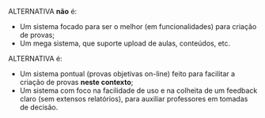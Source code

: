 ALTERNATIVA **não** é:

  * Um sistema focado para ser o melhor (em funcionalidades) para criação de provas;
  * Um mega sistema, que suporte upload de aulas, conteúdos, etc.

ALTERNATIVA é:

  * Um sistema pontual (provas objetivas on-line) feito para facilitar a criação de provas **neste contexto**;
  * Um sistema com foco na facilidade de uso e na colheita de um feedback claro (sem extensos relatórios), para auxiliar professores em tomadas de decisão.
